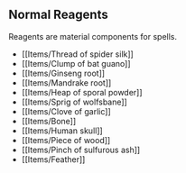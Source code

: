## Normal Reagents

Reagents are material components for spells.
- [[Items/Thread of spider silk]]
- [[Items/Clump of bat guano]]
- [[Items/Ginseng root]]
- [[Items/Mandrake root]]
- [[Items/Heap of sporal powder]]
- [[Items/Sprig of wolfsbane]]
- [[Items/Clove of garlic]]
- [[Items/Bone]]
- [[Items/Human skull]]
- [[Items/Piece of wood]]
- [[Items/Pinch of sulfurous ash]]
- [[Items/Feather]]
